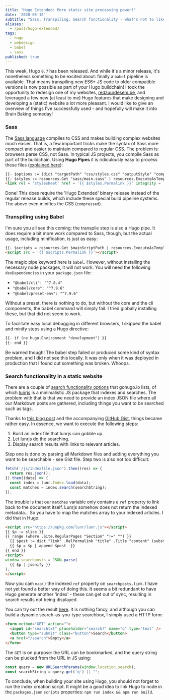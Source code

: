 ```yaml
---
title: "Hugo Extended: More static site processing power!"
date: '2020-05-15'
subtitle: "Sass, Transpiling, Search functionality - what's not to like?"
aliases:
  - /post/hugo-extended/
tags:
  - hugo
  - webdesign
  - babel
  - sass
published: true
---
```


This week, Hugo `0.7` has been released. And while it's a minor release, it's nonetheless something to be excited about: finally a `babel` pipeline is available. That means transpiling new ES6+ JS code to older compatible versions is now possible as part of your Hugo buildchain! I took the opportunity to redesign one of my websites, [redzuurdesem.be](https://redzuurdesem.be), and leveraged a few new (at least to me) Hugo features that make designing and developing a (static) website a lot more pleasant. I would like to give an overview of things I've successfully used - and hopefully will make it into Brain Baking someday! 

### Sass

The [Sass language](https://sass-lang.com/guide) compiles to CSS and makes building complex websites much easier. That is, a few important tricks make the syntax of Sass more compact and easier to maintain compared to regular CSS. The problem is: browsers parse CSS, not Sass. In typical JS projects, you compile Sass as part of the buildchain. Using **Hugo Pipes** it is ridiculously easy to process these files ([explained here](https://gohugo.io/hugo-pipes/scss-sass/)):

```html
{{- $options := (dict "targetPath" "css/styles.css" "outputStyle" "compressed" "enableSourceMap" "true") -}}
{{- $styles := resources.Get "sass/main.sass" | resources.ExecuteAsTemplate "main.sass" . | resources.ToCSS $options | resources.Fingerprint "sha512" }}
<link rel = 'stylesheet' href = '{{ $styles.Permalink }}' integrity = '{{ $styles.Data.Integrity }}'>
```

Done! This does require the 'Hugo Extended' binary release instead of the regular release builds, which include these special build pipeline systems. The above even minifies the CSS (`compressed`). 

### Transpiling using Babel

I'm sure you all see this coming: the transpile step is also a Hugo pipe. It does require a bit more work compared to Sass, though, but the actual usage, including minification, is just as easy:

```html
{{- $scripts = resources.Get $mainScriptPath | resources.ExecuteAsTemplate $mainScriptPath . | babel | resources.Minify | resources.Fingerprint "sha512" }}
<script src = '{{ $scripts.Permalink }}'></script>
```

The magic pipe keyword here is `babel`. However, without installing the necessary node packages, it will not work. You will need the following `devDependencies` in your `package.json` file:

- `"@babel/cli": "^7.8.4"`
- `"@babel/core": "^7.9.6"`
- `"@babel/preset-env": "^7.9.6"`

Without a preset, there is nothing to do, but without the core and the cli components, the babel command will simply fail. I tried globally installing these, but that did not seem to work. 

To facilitate easy local debugging in different browsers, I skipped the babel and minify steps using a Hugo directive:

```html
{{- if (ne hugo.Environment "development") }}
{{- end }}
```

Be warned though! The babel step failed or produced some kind of syntax problem, and I did not see this locally. It was only when it was deployed in production that I found out something was broken. Whoops. 

### Search functionality in a static website

There are a couple of [search functionality options](https://gohugo.io/tools/search/) that gohugo.io lists, of which [lunrjs](lunrjs.com) is a minimalistic JS package that indexes and searches. The problem with that is that we need to provide an index JSON file where all our Markdown posts are gathered, including things you want to be searched such as tags. 

Thanks to [this blog post](https://codewithhugo.com/hugo-lunrjs-search-index/) and the accompanying [GitHub Gist](https://gist.github.com/HugoDF/aac2e529f79cf90d2050d7183571684b), things became rather easy. In essence, we want to execute the following steps:

1. Build an index file that lunrjs can gobble up.
2. Let lunrjs do the searching.
3. Display search results with links to relevant articles.

Step one is done by parsing all Markdown files and adding everything you want to be searchable - see Gist file. Step two is also not too difficult:

```javascript
fetch('/js/indexfile.json').then((res) => {
  return res.json();
}).then((data) => {
  const index = lunr.Index.load(data);
  const matches = index.search(searchString);
});
```

The trouble is that our `matches` variable only contains a `ref` property to link back to the document itself. Lunrjs somehow does not return the indexed metadata... So you have to map the matches array to your indexed articles. I did that in Hugo:

```html
<script src="https://unpkg.com/lunr/lunr.js"></script>
{{ $p := slice }}
{{ range (where .Site.RegularPages "Section" "!=" "") }}
  {{ $post := dict "link" .RelPermalink "title" .Title "content" (substr .Plain 0 200) -}}
  {{ $p = $p | append $post -}}
{{ end }}
<script>
window.searchposts = JSON.parse(
  {{ $p | jsonify }}
);
</script>
```

Now you cam `map()` the indexed `ref` property on `searchposts.link`. I have not yet found a better way of doing this. It seems a bit redundant to have Hugo generate another 'index' - these can get out of sync, resulting in search results not being displayed. 

You can try out the result [here](https://redzuurdesem.be/zoeken/). It is nothing fancy, and although you can build a dynamic search-as-you-type searchbox, I simply used a HTTP form:

```html
<form method="GET" action="">
  <input id="searchtxt" placeholder="search!" name="q" type="text" />
  <button type="submit" class="button">Search</button>
  <a href="/search">Empty</a>
</form>
```

The `GET` is on purpose: the URL can be bookmarked, and the query string can be plucked from the URL in JS using:

```javascript
const query = new URLSearchParams(window.location.search);
const searchString = query.get('q') || "";
```

To conclude, when building your site using Hugo, you should not forget to run the index creation script. It might be a good idea to link Hugo to node in the `packages.json` `scripts` properties: `npm run index && npm run build`.